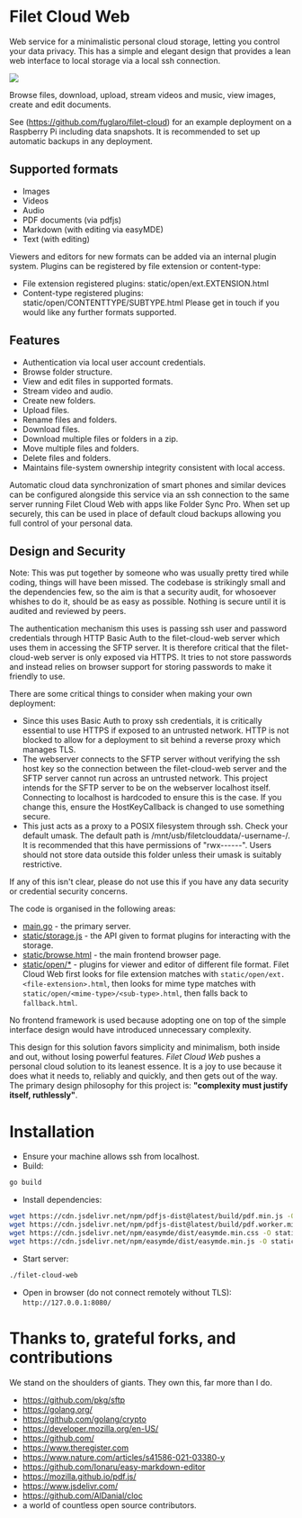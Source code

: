 # Filet Cloud Web
Web service for a minimalistic personal cloud storage, letting you control your data privacy. This has a simple and elegant design that provides a lean web interface to local storage via a local ssh connection. 

![](filet-cloud-demo.gif)

Browse files, download, upload, stream videos and music, view images, create and edit documents.

See (https://github.com/fuglaro/filet-cloud) for an example deployment on a Raspberry Pi including data snapshots. It is recommended to set up automatic backups in any deployment. 

## Supported formats
* Images
* Videos
* Audio
* PDF documents (via pdfjs)
* Markdown (with editing via easyMDE)
* Text (with editing)

Viewers and editors for new formats can be added via an internal plugin system. Plugins can be registered by file extension or content-type:
* File extension registered plugins: static/open/ext.EXTENSION.html
* Content-type registered plugins: static/open/CONTENTTYPE/SUBTYPE.html
Please get in touch if you would like any further formats supported. 

## Features
* Authentication via local user account credentials.
* Browse folder structure.
* View and edit files in supported formats.
* Stream video and audio.
* Create new folders.
* Upload files.
* Rename files and folders.
* Download files.
* Download multiple files or folders in a zip.
* Move multiple files and folders.
* Delete files and folders.
* Maintains file-system ownership integrity consistent with local access.

Automatic cloud data synchronization of smart phones and similar devices can be configured alongside this service via an ssh connection to the same server running Filet Cloud Web with apps like Folder Sync Pro. When set up securely, this can be used in place of default cloud backups allowing you full control of your personal data.

## Design and Security
Note: This was put together by someone who was usually pretty tired while coding, things will have been missed. The codebase is strikingly small and the dependencies few, so the aim is that a security audit, for whosoever whishes to do it, should be as easy as possible. Nothing is secure until it is audited and reviewed by peers.

The authentication mechanism this uses is passing ssh user and password credentials through HTTP Basic Auth to the filet-cloud-web server which uses them in accessing the SFTP server. It is therefore critical that the filet-cloud-web server is only exposed via HTTPS. It tries to not store passwords and instead relies on browser support for storing passwords to make it friendly to use.

There are some critical things to consider when making your own deployment:
* Since this uses Basic Auth to proxy ssh credentials, it is critically essential to use HTTPS if exposed to an untrusted network. HTTP is not blocked to allow for a deployment to sit behind a reverse proxy which manages TLS.
* The webserver connects to the SFTP server without verifying the ssh host key so the connection between the filet-cloud-web server and the SFTP server cannot run across an untrusted network. This project intends for the SFTP server to be on the webserver localhost itself. Connecting to localhost is hardcoded to ensure this is the case. If you change this, ensure the HostKeyCallback is changed to use something secure.
* This just acts as a proxy to a POSIX filesystem through ssh. Check your default umask. The default path is /mnt/usb/filetclouddata/-username-/. It is recommended that this have permissions of "rwx------". Users should not store data outside this folder unless their umask is suitably restrictive.

If any of this isn't clear, please do not use this if you have any data security or credential security concerns.

The code is organised in the following areas:
* [main.go](main.go) - the primary server.
* [static/storage.js](static/storagge.js) - the API given to format plugins for interacting with the storage.
* [static/browse.html](static/browse.html) - the main frontend browser page.
* [static/open/\*](static/open) - plugins for viewer and editor of different file format. Filet Cloud Web first looks for file extension matches with `static/open/ext.<file-extension>.html`, then looks for mime type matches with `static/open/<mime-type>/<sub-type>.html`, then falls back to `fallback.html`.

No frontend framework is used because adopting one on top of the simple interface design would have introduced unnecessary complexity. 

This design for this solution favors simplicity and minimalism, both inside and out, without losing powerful features. *Filet Cloud Web* pushes a personal cloud solution to its leanest essence. It is a joy to use because it does what it needs to, reliably and quickly, and then gets out of the way. The primary design philosophy for this project is: **"complexity must justify itself, ruthlessly"**.

# Installation
* Ensure your machine allows ssh from localhost.
* Build:
```bash
go build
```
* Install dependencies:
```bash
wget https://cdn.jsdelivr.net/npm/pdfjs-dist@latest/build/pdf.min.js -O static/deps/pdf.min.js
wget https://cdn.jsdelivr.net/npm/pdfjs-dist@latest/build/pdf.worker.min.js -O static/deps/pdf.worker.min.js
wget https://cdn.jsdelivr.net/npm/easymde/dist/easymde.min.css -O static/deps/easymde.min.css
wget https://cdn.jsdelivr.net/npm/easymde/dist/easymde.min.js -O static/deps/easymde.min.js
```
* Start server:
```bash
./filet-cloud-web
```
* Open in browser (do not connect remotely without TLS): `http://127.0.0.1:8080/`

# Thanks to, grateful forks, and contributions
We stand on the shoulders of giants. They own this, far more than I do.

* https://github.com/pkg/sftp
* https://golang.org/
* https://github.com/golang/crypto
* https://developer.mozilla.org/en-US/
* https://github.com/
* https://www.theregister.com
* https://www.nature.com/articles/s41586-021-03380-y
* https://github.com/Ionaru/easy-markdown-editor
* https://mozilla.github.io/pdf.js/
* https://www.jsdelivr.com/
* https://github.com/AlDanial/cloc
* a world of countless open source contributors.
